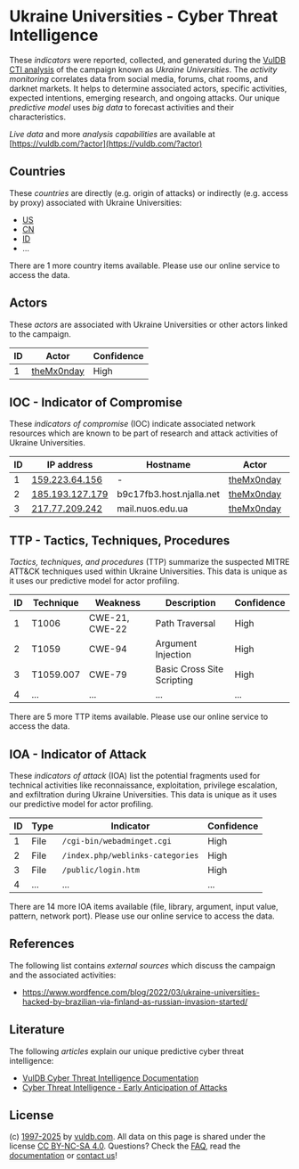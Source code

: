# Ukraine Universities - Cyber Threat Intelligence

These _indicators_ were reported, collected, and generated during the [VulDB CTI analysis](https://vuldb.com/?kb.cti) of the campaign known as _Ukraine Universities_. The _activity monitoring_ correlates data from social media, forums, chat rooms, and darknet markets. It helps to determine associated actors, specific activities, expected intentions, emerging research, and ongoing attacks. Our unique _predictive model_ uses _big data_ to forecast activities and their characteristics.

_Live data_ and more _analysis capabilities_ are available at [https://vuldb.com/?actor](https://vuldb.com/?actor)

## Countries

These _countries_ are directly (e.g. origin of attacks) or indirectly (e.g. access by proxy) associated with Ukraine Universities:

* [US](https://vuldb.com/?country.us)
* [CN](https://vuldb.com/?country.cn)
* [ID](https://vuldb.com/?country.id)
* ...

There are 1 more country items available. Please use our online service to access the data.

## Actors

These _actors_ are associated with Ukraine Universities or other actors linked to the campaign.

ID | Actor | Confidence
-- | ----- | ----------
1 | [theMx0nday](https://vuldb.com/?actor.themx0nday) | High

## IOC - Indicator of Compromise

These _indicators of compromise_ (IOC) indicate associated network resources which are known to be part of research and attack activities of Ukraine Universities.

ID | IP address | Hostname | Actor | Confidence
-- | ---------- | -------- | ----- | ----------
1 | [159.223.64.156](https://vuldb.com/?ip.159.223.64.156) | - | [theMx0nday](https://vuldb.com/?actor.themx0nday) | High
2 | [185.193.127.179](https://vuldb.com/?ip.185.193.127.179) | b9c17fb3.host.njalla.net | [theMx0nday](https://vuldb.com/?actor.themx0nday) | High
3 | [217.77.209.242](https://vuldb.com/?ip.217.77.209.242) | mail.nuos.edu.ua | [theMx0nday](https://vuldb.com/?actor.themx0nday) | High

## TTP - Tactics, Techniques, Procedures

_Tactics, techniques, and procedures_ (TTP) summarize the suspected MITRE ATT&CK techniques used within Ukraine Universities. This data is unique as it uses our predictive model for actor profiling.

ID | Technique | Weakness | Description | Confidence
-- | --------- | -------- | ----------- | ----------
1 | T1006 | CWE-21, CWE-22 | Path Traversal | High
2 | T1059 | CWE-94 | Argument Injection | High
3 | T1059.007 | CWE-79 | Basic Cross Site Scripting | High
4 | ... | ... | ... | ...

There are 5 more TTP items available. Please use our online service to access the data.

## IOA - Indicator of Attack

These _indicators of attack_ (IOA) list the potential fragments used for technical activities like reconnaissance, exploitation, privilege escalation, and exfiltration during Ukraine Universities. This data is unique as it uses our predictive model for actor profiling.

ID | Type | Indicator | Confidence
-- | ---- | --------- | ----------
1 | File | `/cgi-bin/webadminget.cgi` | High
2 | File | `/index.php/weblinks-categories` | High
3 | File | `/public/login.htm` | High
4 | ... | ... | ...

There are 14 more IOA items available (file, library, argument, input value, pattern, network port). Please use our online service to access the data.

## References

The following list contains _external sources_ which discuss the campaign and the associated activities:

* https://www.wordfence.com/blog/2022/03/ukraine-universities-hacked-by-brazilian-via-finland-as-russian-invasion-started/

## Literature

The following _articles_ explain our unique predictive cyber threat intelligence:

* [VulDB Cyber Threat Intelligence Documentation](https://vuldb.com/?kb.cti)
* [Cyber Threat Intelligence - Early Anticipation of Attacks](https://www.scip.ch/en/?labs.20201022)

## License

(c) [1997-2025](https://vuldb.com/?kb.changelog) by [vuldb.com](https://vuldb.com/?kb.about). All data on this page is shared under the license [CC BY-NC-SA 4.0](https://creativecommons.org/licenses/by-nc-sa/4.0/). Questions? Check the [FAQ](https://vuldb.com/?kb.faq), read the [documentation](https://vuldb.com/?kb) or [contact us](https://vuldb.com/?contact)!
